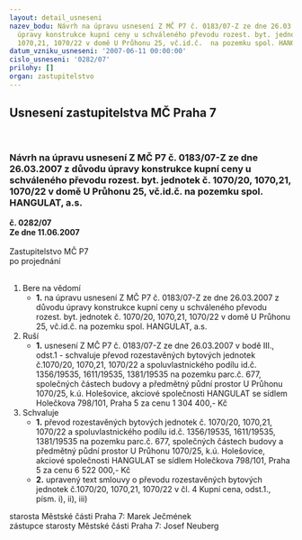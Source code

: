 ```yaml
---
layout: detail_usneseni
nazev_bodu: Návrh na úpravu usnesení Z MČ P7 č. 0183/07-Z ze dne 26.03.2007 z důvodu
  úpravy konstrukce kupní ceny u schváleného převodu rozest. byt. jednotek č. 1070/20,
  1070,21, 1070/22 v domě U Průhonu 25, vč.id.č.  na pozemku spol. HANGULAT, a.s.
datum_vzniku_usneseni: '2007-06-11 00:00:00'
cislo_usneseni: '0282/07'
prilohy: []
organ: zastupitelstvo
---
```

<div id="ucUsn_pList" class="usn">
	<span><h2>Usnesení zastupitelstva MČ Praha 7 </h2>
<br></span><div class="standBody">
<span><h3>Návrh na úpravu usnesení Z MČ P7 č. 0183/07-Z ze dne 26.03.2007 z důvodu úpravy konstrukce kupní ceny u schváleného převodu rozest. byt. jednotek č. 1070/20, 1070,21, 1070/22 v domě U Průhonu 25, vč.id.č.  na pozemku spol. HANGULAT, a.s.</h3></span><div class="center">
		<strong>č. 0282/07</strong><br>
	</div>
<div class="center">
		<strong>Ze dne 11.06.2007</strong><br><br>
	</div>Zastupitelstvo MČ P7<br> po projednání<br><br><ol>
<li>Bere na vědomí<ul><li>
<strong>1.</strong> na úpravu usnesení Z MČ P7 č. 0183/07-Z ze dne 26.03.2007 z důvodu úpravy konstrukce kupní ceny u schváleného převodu rozest. byt. jednotek č. 1070/20, 1070,21, 1070/22 v domě U Průhonu 25, vč.id.č.  na pozemku spol. HANGULAT, a.s.  </li></ul>
</li>
<li>Ruší<ul><li>
<strong>1.</strong> usnesení Z MČ P7 č. 0183/07-Z ze dne 26.03.2007 v bodě III., odst.1 - schvaluje převod rozestavěných bytových jednotek č.1070/20, 1070,21, 1070/22 a spoluvlastnického podílu id.č. 1356/19535, 1611/19535, 1381/19535 na pozemku parc.č. 677, společných částech budovy a předmětný půdní prostor U Průhonu 1070/25, k.ú. Holešovice, akciové společnosti HANGULAT se sídlem Holečkova 798/101, Praha 5 za cenu 1 304 400,- Kč    </li></ul>
</li>
<li>Schvaluje<ul>
<li>
<strong>1.</strong> převod rozestavěných bytových jednotek č. 1070/20, 1070,21, 1070/22 a spoluvlastnického podílu id.č. 1356/19535, 1611/19535, 1381/19535 na pozemku parc.č. 677, společných částech budovy a předmětný půdní prostor U Průhonu 1070/25, k.ú. Holešovice, akciové společnosti HANGULAT se sídlem Holečkova 798/101, Praha 5 za cenu 6 522 000,- Kč</li>
<li>
<strong>2.</strong> upravený text smlouvy o převodu rozestavěných bytových jednotek č.1070/20, 1070,21, 1070/22 v čl. 4 Kupní cena, odst.1., písm. i), ii), iii)</li>
</ul>
</li>
</ol>starosta Městské části Praha 7: Marek Ječmének<br>zástupce starosty Městské části Praha 7: Josef Neuberg
</div>
</div>